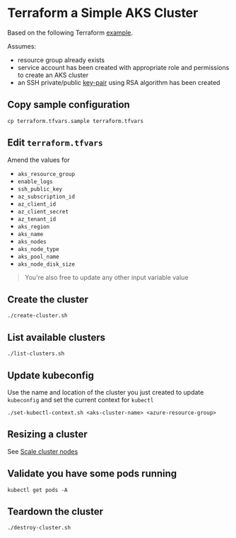# Terraform a Simple AKS Cluster

Based on the following Terraform [example](https://www.terraform.io/docs/providers/azurerm/r/kubernetes_cluster.htm).

Assumes:

* resource group already exists
* service account has been created with appropriate role and permissions to create an AKS cluster
* an SSH private/public [key-pair](https://www.ssh.com/ssh/keygen/) using RSA algorithm has been created

## Copy sample configuration

```
cp terraform.tfvars.sample terraform.tfvars
```

## Edit `terraform.tfvars`

Amend the values for

* `aks_resource_group`
* `enable_logs`
* `ssh_public_key`
* `az_subscription_id`
* `az_client_id`
* `az_client_secret`
* `az_tenant_id`
* `aks_region`
* `aks_name`
* `aks_nodes`
* `aks_node_type`
* `aks_pool_name`
* `aks_node_disk_size`

> You're also free to update any other input variable value

## Create the cluster

```
./create-cluster.sh
```

## List available clusters

```
./list-clusters.sh
```

## Update kubeconfig

Use the name and location of the cluster you just created to update `kubeconfig` and set the current context for `kubectl`

```
./set-kubectl-context.sh <aks-cluster-name> <azure-resource-group>
```

## Resizing a cluster

See [Scale cluster nodes](https://docs.microsoft.com/en-us/azure/////////aks/scale-cluster#scale-the-cluster-nodes)

## Validate you have some pods running

```
kubectl get pods -A
```

## Teardown the cluster

```
./destroy-cluster.sh
```
